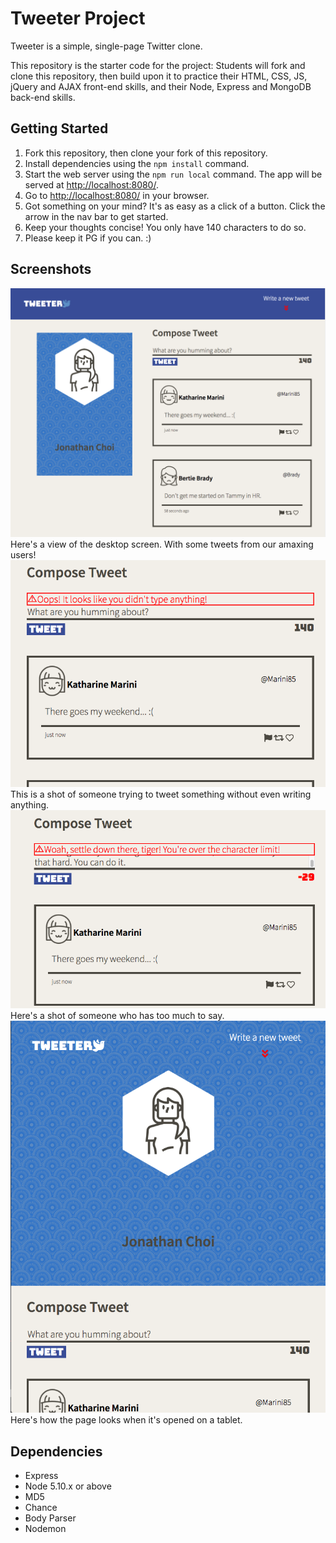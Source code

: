 # Tweeter Project

Tweeter is a simple, single-page Twitter clone.

This repository is the starter code for the project: Students will fork and clone this repository, then build upon it to practice their HTML, CSS, JS, jQuery and AJAX front-end skills, and their Node, Express and MongoDB back-end skills.

## Getting Started

1. Fork this repository, then clone your fork of this repository.
2. Install dependencies using the `npm install` command.
3. Start the web server using the `npm run local` command. The app will be served at <http://localhost:8080/>.
4. Go to <http://localhost:8080/> in your browser.
5. Got something on your mind? It's as easy as a click of a button. Click the arrow in the nav bar to get started.
6. Keep your thoughts concise! You only have 140 characters to do so. 
7. Please keep it PG if you can. :)

## Screenshots

!['A view of the desktop screen with some amazing tweets!'](https://github.com/jon-choi/tweeter/blob/bb29494bd9b7604c4e2c96bc965c2f775adcdc84/docs/Desktop-View.png)
Here's a view of the desktop screen. With some tweets from our amaxing users!
!['A shot of someone trying to submit a tweet without typing anything.'](https://github.com/jon-choi/tweeter/blob/master/docs/Error-Message-No-Text.png?raw=true)
This is a shot of someone trying to tweet something without even writing anything.
!['A shot of someone going over the character limit.'](https://github.com/jon-choi/tweeter/blob/master/docs/Error-Message-Too-Long.png?raw=true)
Here's a shot of someone who has too much to say.
!['A shot of how the page looks on a tablet.'](https://github.com/jon-choi/tweeter/blob/master/docs/Tablet-View.png?raw=true)
Here's how the page looks when it's opened on a tablet.
## Dependencies

- Express
- Node 5.10.x or above
- MD5
- Chance
- Body Parser
- Nodemon
